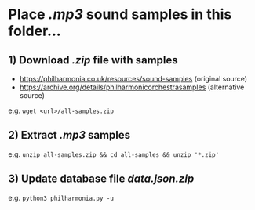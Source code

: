 # Place *.mp3* sound samples in this folder...

## 1) Download *.zip* file with samples

- https://philharmonia.co.uk/resources/sound-samples (original source)
- https://archive.org/details/philharmonicorchestrasamples (alternative source)

e.g. `wget <url>/all-samples.zip`

## 2) Extract *.mp3* samples

e.g. `unzip all-samples.zip && cd all-samples && unzip '*.zip'`

## 3) Update database file *data.json.zip*

e.g. `python3 philharmonia.py -u`
